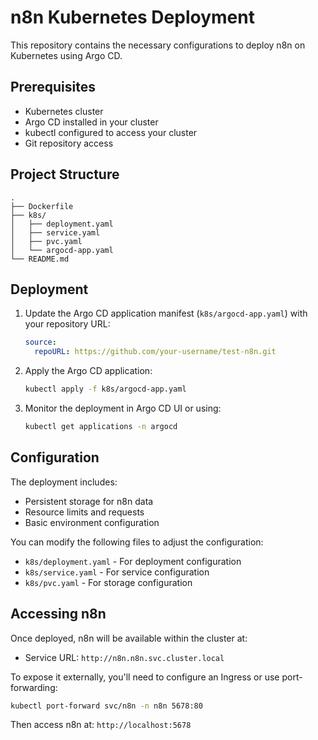 # n8n Kubernetes Deployment

This repository contains the necessary configurations to deploy n8n on Kubernetes using Argo CD.

## Prerequisites

- Kubernetes cluster
- Argo CD installed in your cluster
- kubectl configured to access your cluster
- Git repository access

## Project Structure

```
.
├── Dockerfile
├── k8s/
│   ├── deployment.yaml
│   ├── service.yaml
│   ├── pvc.yaml
│   └── argocd-app.yaml
└── README.md
```

## Deployment

1. Update the Argo CD application manifest (`k8s/argocd-app.yaml`) with your repository URL:
   ```yaml
   source:
     repoURL: https://github.com/your-username/test-n8n.git
   ```

2. Apply the Argo CD application:
   ```bash
   kubectl apply -f k8s/argocd-app.yaml
   ```

3. Monitor the deployment in Argo CD UI or using:
   ```bash
   kubectl get applications -n argocd
   ```

## Configuration

The deployment includes:
- Persistent storage for n8n data
- Resource limits and requests
- Basic environment configuration

You can modify the following files to adjust the configuration:
- `k8s/deployment.yaml` - For deployment configuration
- `k8s/service.yaml` - For service configuration
- `k8s/pvc.yaml` - For storage configuration

## Accessing n8n

Once deployed, n8n will be available within the cluster at:
- Service URL: `http://n8n.n8n.svc.cluster.local`

To expose it externally, you'll need to configure an Ingress or use port-forwarding:
```bash
kubectl port-forward svc/n8n -n n8n 5678:80
```

Then access n8n at: `http://localhost:5678` 
